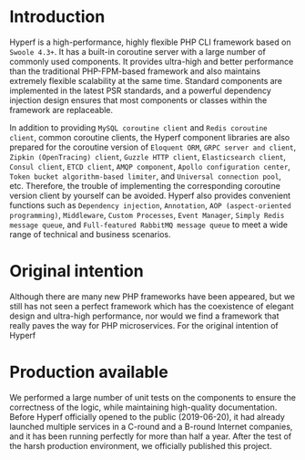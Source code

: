 # Introduction

Hyperf is a high-performance, highly flexible PHP CLI framework based on `Swoole 4.3+`. It has a built-in coroutine server with a large number of commonly used components. It provides ultra-high and better performance than the traditional PHP-FPM-based framework and also maintains extremely flexible scalability at the same time. Standard components are implemented in the latest PSR standards, and a powerful dependency injection design ensures that most components or classes within the framework are replaceable.

In addition to providing `MySQL coroutine client` and `Redis coroutine client`, common coroutine clients, the Hyperf component libraries are also prepared for the coroutine version of `Eloquent ORM`, `GRPC server and client`, `Zipkin (OpenTracing) client`, `Guzzle HTTP client`, `Elasticsearch client`, `Consul client`, `ETCD client`, `AMQP component`, `Apollo configuration center`, `Token bucket algorithm-based limiter`, and `Universal connection pool`, etc. Therefore, the trouble of implementing the corresponding coroutine version client by yourself can be avoided. Hyperf also provides convenient functions such as `Dependency injection`, `Annotation`, `AOP (aspect-oriented programming)`, `Middleware`, `Custom Processes`, `Event Manager`, `Simply Redis message queue`, and `Full-featured RabbitMQ message queue` to meet a wide range of technical and business scenarios.

# Original intention

Although there are many new PHP frameworks have been appeared, but we still has not seen a perfect framework which has the coexistence of elegant design and ultra-high performance, nor would we find a framework that really paves the way for PHP microservices. For the original intention of Hyperf

# Production available

We performed a large number of unit tests on the components to ensure the correctness of the logic, while maintaining high-quality documentation. Before Hyperf officially opened to the public (2019-06-20), it had already launched multiple services in a C-round and a B-round Internet companies, and it has been running perfectly for more than half a year. After the test of the harsh production environment, we officially published this project.